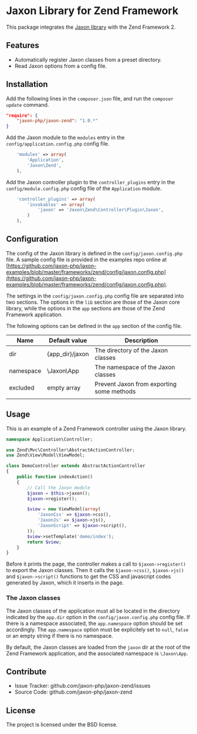 Jaxon Library for Zend Framework
================================

This package integrates the [Jaxon library](https://github.com/jaxon-php/jaxon-core) with the Zend Framework 2.

Features
--------

- Automatically register Jaxon classes from a preset directory.
- Read Jaxon options from a config file.

Installation
------------

Add the following lines in the `composer.json` file, and run the `composer update` command.
```json
"require": {
    "jaxon-php/jaxon-zend": "1.0.*"
}
```

Add the Jaxon module to the `modules` entry in the `config/application.config.php` config file.
```php
    'modules' => array(
        'Application',
        'Jaxon\Zend',
    ),
```

Add the Jaxon controller plugin to the `controller_plugins` entry in the `config/module.config.php` config file of the `Application` module.
```php
    'controller_plugins' => array(
        'invokables' => array(
            'jaxon' => 'Jaxon\Zend\Controller\Plugin\Jaxon',
        )
    ),
```

Configuration
-------------

The config of the Jaxon library is defined in the `config/jaxon.config.php` file.
A sample config file is provided in the examples repo online at [https://github.com/jaxon-php/jaxon-examples/blob/master/frameworks/zend/config/jaxon.config.php](https://github.com/jaxon-php/jaxon-examples/blob/master/frameworks/zend/config/jaxon.config.php).

The settings in the `config/jaxon.config.php` config file are separated into two sections.
The options in the `lib` section are those of the Jaxon core library, while the options in the `app` sections are those of the Zend Framework application.

The following options can be defined in the `app` section of the config file.

| Name      | Default value   | Description |
|-----------|-----------------|-------------|
| dir       | {app_dir}/jaxon | The directory of the Jaxon classes |
| namespace | \Jaxon\App      | The namespace of the Jaxon classes |
| excluded  | empty array     | Prevent Jaxon from exporting some methods |
| | | |

Usage
-----

This is an example of a Zend Framework controller using the Jaxon library.
```php
namespace Application\Controller;

use Zend\Mvc\Controller\AbstractActionController;
use Zend\View\Model\ViewModel;

class DemoController extends AbstractActionController
{
    public function indexAction()
    {
        // Call the Jaxon module
        $jaxon = $this->jaxon();
        $jaxon->register();

        $view = new ViewModel(array(
            'JaxonCss' => $jaxon->css(),
            'JaxonJs' => $jaxon->js(),
            'JaxonScript' => $jaxon->script(),
        ));
        $view->setTemplate('demo/index');
        return $view;
    }
}
```

Before it prints the page, the controller makes a call to `$jaxon->register()` to export the Jaxon classes.
Then it calls the `$jaxon->css()`, `$jaxon->js()` and `$jaxon->script()` functions to get the CSS and javascript codes generated by Jaxon, which it inserts in the page.

### The Jaxon classes

The Jaxon classes of the application must all be located in the directory indicated by the `app.dir` option in the `config/jaxon.config.php` config file.
If there is a namespace associated, the `app.namespace` option should be set accordingly.
The `app.namespace` option must be explicitely set to `null`, `false` or an empty string if there is no namespace.

By default, the Jaxon classes are loaded from the `jaxon` dir at the root of the Zend Framework application, and the associated namespace is `\Jaxon\App`.

Contribute
----------

- Issue Tracker: github.com/jaxon-php/jaxon-zend/issues
- Source Code: github.com/jaxon-php/jaxon-zend

License
-------

The project is licensed under the BSD license.
